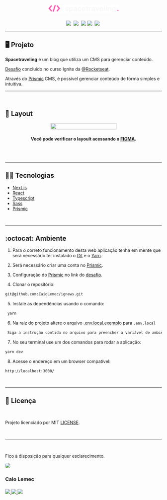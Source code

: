 <h1 align="center">
    <img alt="logo" title="Ignews" src="./public/images/logo.svg" width="45%" />
</h1>

<p align="center">
  <a href="#desktop_computer-projeto"><img src="https://img.shields.io/static/v1?label=&message=PROJETO&color=1F2729&style=for-the-badge&logo=Next.js"/></a>&nbsp;
  <a href="#nail_care-layout"><img src="https://img.shields.io/static/v1?label=&message=LAYOULT&color=1F2729&style=for-the-badge&logo=CSS3"/></a>&nbsp;
  <a href="#technologist-tecnologias"><img src="https://img.shields.io/static/v1?label=&message=TECNOLOGIAS&color=1F2729&style=for-the-badge&logo=Jamstack"/></a>
  <a href="#octocat-ambiente"><img src="https://img.shields.io/static/v1?label=&message=AMBIENTE&color=1F2729&style=for-the-badge&logo=visual-studio-code"/></a>&nbsp;
  <a href="#bookmark_tabs-licença"><img src="https://img.shields.io/static/v1?label=&message=LICENSE&color=1F2729&style=for-the-badge&logo=LibreOffice"/></a>&nbsp;
</p>

<hr>

## :desktop_computer: Projeto

<strong>Spacetraveling</strong> é um blog que utiliza um CMS para gerenciar conteúdo. 

[Desafio](https://www.notion.so/Desafio-01-Criando-um-projeto-do-zero-b1a3645d286b4eec93f5f1f5476d0ff7) concluído no curso Ignite da [@Rocketseat](https://app.rocketseat.com.br/).

Através do [Prismic](https://prismic.io/) CMS, é possível gerenciar conteúdo de forma simples e intuitiva.
<hr>
<br>

## :nail_care: Layout
<p align="center">
<img src="./public/images/blog.gif" width="65%" height="65%" />
</p>

<h4 align="center">Você pode verificar o layoult acessando o <a href="https://www.figma.com/file/0Y26j0tf1K2WB5c1ja5hov/Desafios-M%C3%B3dulo-3-ReactJS?node-id=0%3A1">FIGMA</a>.</h4>

<br>
<br>
<hr>

## :technologist: Tecnologias

- [Next.js](https://nextjs.org/)
- [React](https://pt-br.reactjs.org/)
- [Typescript](https://www.typescriptlang.org/)
- [Sass](https://sass-lang.com/)
- [Prismic](https://prismic.io/)
<br>
<hr>

## :octocat: Ambiente

1. Para o correto funcionamento desta web aplicação tenha em mente que será necessário ter instalado o [Git](https://git-scm.com/book/pt-br/v2/Come%C3%A7ando-Instalando-o-Git) e o [Yarn](https://classic.yarnpkg.com/en/docs/install/#debian-stable).

2. Será necessário criar uma conta no [Prismic](https://prismic.io/).

3. Configuração do [Prismic](https://prismic.io/) no link do [desafio](https://www.notion.so/Desafio-01-Criando-um-projeto-do-zero-b1a3645d286b4eec93f5f1f5476d0ff7).


4. Clonar o repositório:

```bash
git@github.com:CaioLemec/ignews.git
```

5. Instale as dependências usando o comando:

```bash
 yarn
```

6. Na raiz do projeto altere o arquivo [.env.local.exemplo](./.env.local.exemplo) para `.env.local` 

```bash
 Siga a instrução contida no arquivo para preencher a variável de ambiente
```

7. No seu terminal use um dos comandos para rodar a aplicação:

```bash
yarn dev   
```

8. Acesse o endereço em um browser compatível:

```bash
http://localhost:3000/
```

<br>
<hr>

## :bookmark_tabs: Licença

<br>

Projeto licenciado por MIT [LICENSE](./LICENSE).

<br>
<hr>
<br>

Fico à disposição para qualquer esclarecimento.

<img style="border-radius: 30%;" src="https://avatars3.githubusercontent.com/u/59886891?s=460&v=4" width="75px;"/>
<h3 style="color:1F2729">Caio Lemec<h3>
<a href="https://t.me/caiolemec"><img src="https://img.shields.io/badge/Telegram-1F2729?style=for-the-badge&logo=telegram&logoColor=white"/>
<a href="mailto:caiolemec@gmail.com"><img src="https://img.shields.io/static/v1?label=&message=E-mail&color=1F2729&style=for-the-badge&logo=Gmail"/>
<a href="https://www.linkedin.com/in/caiolemec/"><img src="https://img.shields.io/static/v1?label=&message=LinkedIn&color=1F2729&style=for-the-badge&logo=linkedin"/>
<br>
</p>